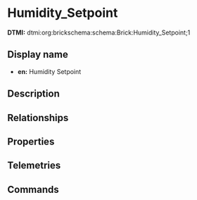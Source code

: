 # Humidity_Setpoint
**DTMI:** dtmi:org:brickschema:schema:Brick:Humidity_Setpoint;1
## Display name
- **en:** Humidity Setpoint
## Description
## Relationships
## Properties
## Telemetries
## Commands
